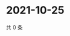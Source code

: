 # 2021-10-25

共 0 条

<!-- BEGIN WEIBO -->
<!-- 最后更新时间 Mon Oct 25 2021 07:08:33 GMT+0800 (China Standard Time) -->

<!-- END WEIBO -->
